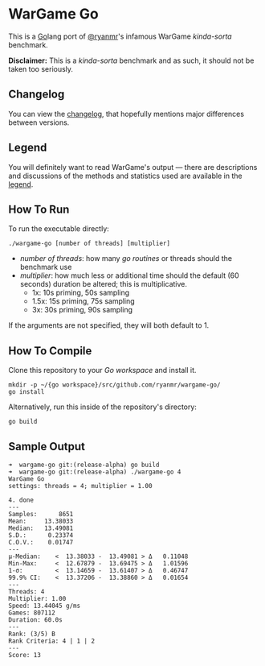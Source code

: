 WarGame Go
==========

This is a [Go](https://golang.org/)lang port of [@ryanmr](http://twitter.com/ryanmr)'s infamous WarGame *kinda-sorta* benchmark.

**Disclaimer:** This is a *kinda-sorta* benchmark and as such, it should not be taken too seriously.

Changelog
---------

You can view the [changelog](changelog.md), that hopefully mentions major differences between versions.

Legend
------

You will definitely want to read WarGame's output &mdash; there are descriptions and discussions of the methods and statistics used are available in the [legend](legend.md).

How To Run
----------

To run the executable directly:

```
./wargame-go [number of threads] [multiplier]
```

- *number of threads*: how many *go routines* or threads should the benchmark use
- *multiplier*: how much less or additional time should the default (60 seconds) duration be altered; this is multiplicative.
  - 1x: 10s priming, 50s sampling
  - 1.5x: 15s priming, 75s sampling
  - 3x: 30s priming, 90s sampling

If the arguments are not specified, they will both default to 1.

How To Compile
--------------

Clone this repository to your *Go workspace* and install it.

```
mkdir -p ~/{go workspace}/src/github.com/ryanmr/wargame-go/
go install
```

Alternatively, run this inside of the repository's directory:

```
go build
```

Sample Output
-------------

```
➜  wargame-go git:(release-alpha) go build        
➜  wargame-go git:(release-alpha) ./wargame-go 4        
WarGame Go
settings: threads = 4; multiplier = 1.00

4. done                                                                 	
---
Samples:      8651
Mean:	  13.38033
Median:	  13.49081
S.D.:	   0.23374
C.O.V.:	   0.01747
---
μ-Median:	 <  13.38033 -  13.49081 > Δ   0.11048
Min-Max:	 <  12.67879 -  13.69475 > Δ   1.01596
1-σ:		 <  13.14659 -  13.61407 > Δ   0.46747
99.9% CI:	 <  13.37206 -  13.38860 > Δ   0.01654
---
Threads: 4
Multiplier: 1.00
Speed: 13.44045 g/ms
Games: 807112
Duration: 60.0s
---
Rank: (3/5) B
Rank Criteria: 4 | 1 | 2
---
Score: 13
```
